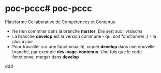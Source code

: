 # poc-pccc# poc-pccc
Plateforme Collaborative de Compétences et Contenus

<ul>
  <li>Ne rien commiter dans la branche <b>master</b>. Elle sert aux livraisons</li>
  <li>La branche <b>develop</b> est la version commune - qui doit fonctionner ;) - la plus à jour</li>
  <li>Pour travailler sur une fonctionnalité, copier <b>develop</b> dans une nouvelle branche, par exemple <b>dev-page-contenus</b>. 
   Une fois que le code fonctionne, merger dans <b>develop</b></li>
</ul>
ddd